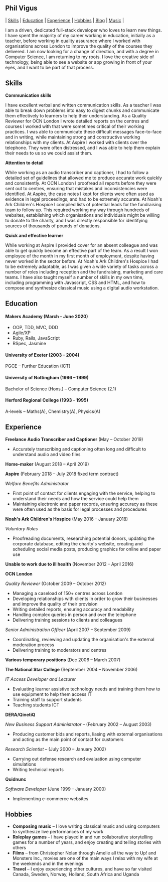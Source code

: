 ## Phil Vigus

| [Skills](#Skills) | [Education](#Education) | [Experience](#Experience) | [Hobbies](#Hobbies) | [Blog](https://medium.com/@philvigus) | [Music](https://soundcloud.com/philvigus) |

I am a driven, dedicated full-stack developer who loves to learn new things. I have spent the majority of my career working in education, initially as a teacher, before working in quality assurance where I worked with organisations across London to improve the quality of the courses they delivered. I am now looking for a change of direction, and with a degree in Computer Science, I am returning to my roots. I love the creative side of technology, being able to see a website or app growing in front of your eyes, and I want to be part of that process.

## Skills

**Communication skills**

I have excellent verbal and written communication skills. As a teacher I was able to break down problems into easy to digest chunks and communicate them effectively to learners to help their understanding. As a Quality Reviewer for OCN London I wrote detailed reports on the centres and courses I worked with that were sometimes critical of their working practices. I was able to communicate these difficult messages face-to-face and in writing, while maintaining strong and constructive working relationships with my clients. At Aspire I worked with clients over the telephone. They were often distressed, and I was able to help them explain their needs to us so we could assist them.

**Attention to detail**

While working as an audio transcriber and captioner, I had to follow a detailed set of guidelines that allowed me to produce accurate work quickly and consistently. At OCN London I proofread all reports before they were sent out to centres, ensuring that mistakes and inconsistencies were identified. At Aspire, the case notes I kept for clients were often used as evidence in legal proceedings, and had to be extremely accurate. At Noah's Ark Children's Hospice I compiled lists of potential leads for the fundraising team to follow up. This required working my way through hundreds of websites, establishing which organisations and individuals might be willing to donate to the charity, and I was directly responsible for identifying sources of thousands of pounds of donations.

**Quick and effective learner**

 While working at Aspire I provided cover for an absent colleague and was able to get quickly become an effective part of the team. As a result I won employee of the month in my first month of employment, despite having never worked in the sector before. At Noah's Ark Children's Hospice I had to be extremely adaptable, as I was given a wide variety of tasks across a number of roles including reception and the fundraising, marketing and care teams. I have also taught myself a number of skills in my own time, including programming with Javascript, CSS and HTML, and how to compose and synthesize classical music using a digital audio workstation.

## Education

#### Makers Academy (March – June 2020)

- OOP, TDD, MVC, DDD
- Agile/XP
- Ruby, Rails, JavaScript
- RSpec, Jasmine

#### University of Exeter (2003 – 2004)

PGCE  – Further Education (ICT)

#### University of Nottingham (1996 – 1999)

Bachelor of Science (Hons.) – Computer Science (2.1)

#### Herford Regional College (1993 – 1995)

A-levels – Maths(A), Chemistry(A), Physics(A)

## Experience

**Freelance Audio Transcriber and Captioner** (May – October 2019) 

- Accurately transcribing and captioning often long and difficult to understand audio and video files

**Home-maker** (August 2018 – April 2019)

**Aspire** (February 2018 – July 2018 fixed term contract)

*Welfare Benefits Administrator*

- First point of contact for clients engaging with the service, helping to understand their needs and how the service could help them
- Maintaining electronic and paper records, ensuring accuracy as these were often used as the basis for legal processes and procedures

**Noah's Ark Children's Hospice** (May 2016 – January 2018)

*Voluntary Roles*

- Proofreading documents, researching potential donors, updating the corporate database, editing the charity's website, creating and scheduling social media posts, producing graphics for online and paper use

**Unable to work due to ill health** (November 2012 – April 2016)

**OCN London**

*Quality Reviewer* (October 2009 – October 2012)

- Managing a caseload of 150+ centres across London
- Developing relationships with clients in order to grow their businesses and improve the quality of their provision
- Writing detailed reports, ensuring accuracy and readability
- Handling complex queries in person and over the telephone
- Delivering training sessions to clients and colleagues

*Senior Administration Officer* (April 2007 – September 2009)

- Coordinating, reviewing and updating the organisation's the external moderation process
- Delivering training to moderators and centres

**Various temporary positions** (Dec 2006 – March 2007)

**The National Star College** (September 2004 – November 2006)

*IT Access Developer and Lecturer*

- Evaluating learner assistive technology needs and training them how to use equipment to help them access IT
- Training staff to support students
- Teaching students ICT

**DERA/QinetiQ**

*New Business Support Administrator* – (February 2002 – August 2003)

- Producing customer bids and reports, liasing with external organisations and acting as the main point of contact for customers

*Research Scientist* – (July 2000 – January 2002)

- Carrying out defense research and evaluation using computer simulations
- Writing technical reports

**Quidnunc**

*Software Developer* (June 1999 – January 2000)

- Implementing e-commerce websites

## Hobbies

- **Composing music** – I love writing classical music and using computers to synthesize live performances of my work
- **Roleplay games** – I have played in and run collaborative storytelling games for a number of years, and enjoy creating and telling stories with others
- **Films** – from Christopher Nolan through Amelie all the way to Up! and Monsters Inc., movies are one of the main ways I relax with my wife at the weekends and in the evenings
- **Travel** – I enjoy experiencing other cultures, and have so far visited Canada, Sweden, Norway, Holland, South Africa and Uganda

